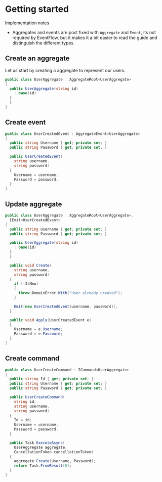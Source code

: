 # Getting started

Implementation notes

* Aggregates and events are post fixed with `Aggregate` and
  `Event`, its not required by EventFlow, but it makes it a bit
   easier to read the guide and distinguish the different types.

## Create an aggregate

Let us start by creating a aggregate to represent our users.

```csharp
public class UserAggregate : AggregateRoot<UserAggregate>
{
  public UserAggregate(string id)
    : base(id)
  {
  }
}
```

## Create event

```csharp
public class UserCreatedEvent : AggregateEvent<UserAggregate>
{
  public string Username { get; private set; }
  public string Password { get; private set; }

  public UserCreatedEvent(
    string username,
    string password)
  {
    Username = username;
    Password = password;
  }
}
```

## Update aggregate

```csharp
public class UserAggregate : AggregateRoot<UserAggregate>,
  IEmit<UserCreatedEvent>
{
  public string Username { get; private set; }
  public string Password { get; private set; }

  public UserAggregate(string id)
    : base(id)
  {
  }

  public void Create(
    string username,
    string password)
  {
    if (!IsNew)
    {
      throw DomainError.With("User already created");
    }

    Emit(new UserCreatedEvent(username, password));
  }

  public void Apply(UserCreatedEvent e)
  {
    Username = e.Username;
    Password = e.Password;
  }
}
```

## Create command

```csharp
public class UserCreateCommand : ICommand<UserAggregate>
{
  public string Id { get; private set; }
  public string Username { get; private set; }
  public string Password { get; private set; }

  public UserCreateCommand(
    string id,
    string username,
    string password)
  {
    Id = id;
    Username = username;
    Password = password;
  }

  public Task ExecuteAsync(
    UserAggregate aggregate,
    CancellationToken cancellationToken)
  {
    aggregate.Create(Username, Password);
    return Task.FromResult(0);
  }
}
```
